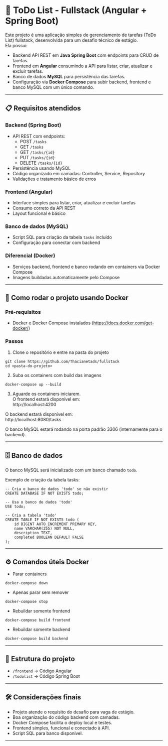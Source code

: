 
# 📝 ToDo List - Fullstack (Angular + Spring Boot)

Este projeto é uma aplicação simples de gerenciamento de tarefas (ToDo List) fullstack, desenvolvida para um desafio técnico de estágio.  
Ela possui:

- Backend API REST em **Java Spring Boot** com endpoints para CRUD de tarefas.
- Frontend em **Angular** consumindo a API para listar, criar, atualizar e excluir tarefas.
- Banco de dados **MySQL** para persistência das tarefas.
- Configuração via **Docker Compose** para subir backend, frontend e banco MySQL com um único comando.

---

## 📋 Requisitos atendidos

### Backend (Spring Boot)

- API REST com endpoints:  
  - POST `/tasks`  
  - GET `/tasks`  
  - GET `/tasks/{id}`  
  - PUT `/tasks/{id}`  
  - DELETE `/tasks/{id}`
- Persistência usando MySQL
- Código organizado em camadas: Controller, Service, Repository
- Validações e tratamento básico de erros

### Frontend (Angular)

- Interface simples para listar, criar, atualizar e excluir tarefas
- Consumo correto da API REST
- Layout funcional e básico

### Banco de dados (MySQL)

- Script SQL para criação da tabela `tasks` incluído
- Configuração para conectar com backend

### Diferencial (Docker)

- Serviços backend, frontend e banco rodando em containers via Docker Compose
- Imagens buildadas automaticamente pelo Compose

---

## 🚀 Como rodar o projeto usando Docker

### Pré-requisitos

- Docker e Docker Compose instalados (https://docs.docker.com/get-docker/)

### Passos

1. Clone o repositório e entre na pasta do projeto

```
git clone https://github.com/Thacianetads/fullstack
cd <pasta-do-projeto>
```

2. Suba os containers com build das imagens

```
docker-compose up --build
```

3. Aguarde os containers iniciarem.  
O frontend estará disponível em:  
http://localhost:4200

O backend estará disponível em:  
http://localhost:8080/tasks

O banco MySQL estará rodando na porta padrão 3306 (internamente para o backend).

---

## 🗄 Banco de dados

O banco MySQL será inicializado com um banco chamado `todo`.  

Exemplo de criação da tabela tasks:

```
-- Cria o banco de dados 'todo' se não existir
CREATE DATABASE IF NOT EXISTS todo;

-- Usa o banco de dados 'todo'
USE todo;

-- Cria a tabela 'todo'
CREATE TABLE IF NOT EXISTS todo (
    id BIGINT AUTO_INCREMENT PRIMARY KEY,
    name VARCHAR(255) NOT NULL,
    description TEXT,
    completed BOOLEAN DEFAULT FALSE
);
```

---

## ⚙️ Comandos úteis Docker

- Parar containers

```
docker-compose down
```

- Apenas parar sem remover

```
docker-compose stop
```

- Rebuildar somente frontend

```
docker-compose build frontend
```

- Rebuildar somente backend

```
docker-compose build backend
```

---

## 📝 Estrutura do projeto

- `/frontend` → Código Angular
- `/todolist` → Código Spring Boot


---

## 🛠 Considerações finais

- Projeto atende o requisito do desafio para vaga de estágio.
- Boa organização do código backend com camadas.
- Docker Compose facilita o deploy local e testes.
- Frontend simples, funcional e conectado à API.
- Script SQL para banco disponível.


---


